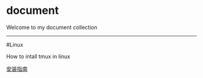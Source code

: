 document
========

Welcome to my document collection

----------------------


#Linux


How to intall tmux in linux

[安装指南](http://here)
	